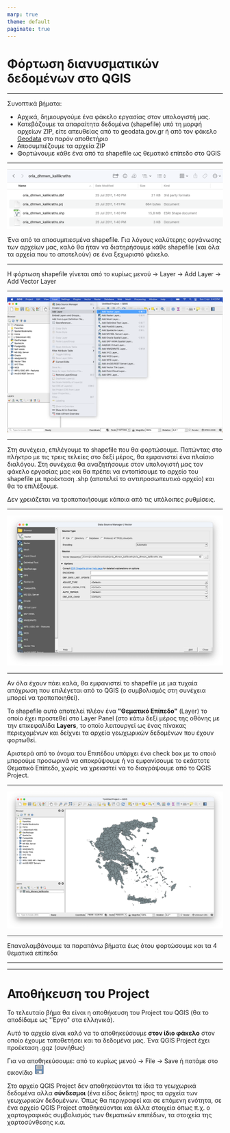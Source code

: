 ```yaml
---
marp: true
theme: default
paginate: true
---
```

<style>
  section {
    background-color: #ffcc00;
  }
:root {
    font-size: 18px;
  }
</style>

# Φόρτωση διανυσματικών δεδομένων στο QGIS

---

Συνοπτικά βήματα:
- Αρχικά, δημιουργούμε ένα φάκελο εργασίας στον υπολογιστή μας.
- Κατεβάζουμε τα απαραίτητα δεδομένα (shapefile) υπό τη μορφή αρχείων ZIP, είτε απευθείας από το geodata.gov.gr ή από τον φάκελο [Geodata](Geodata) στο παρόν αποθετήριο
- Αποσυμπιέζουμε τα αρχεία ZIP
- Φορτώνουμε κάθε ένα από τα shapefile ως θεματικό επίπεδο στο QGIS

---

![Ένα από τα αποσυμπιεσμένα shapefile](images/01_Uncompressing_a_shapefile.png)

Ένα από τα αποσυμπιεσμένα shapefile. Για λόγους καλύτερης οργάνωσης των αρχείων μας, καλό θα ήταν να διατηρήσουμε κάθε shapefile (και όλα τα αρχεία που το αποτελούν) σε ένα ξεχωριστό φάκελο.

---

Η φόρτωση shapefile γίνεται από το κυρίως μενού -> Layer -> Add Layer -> Add Vector Layer

---

![Φόρτωση θεματικού επιπέδου διανυσματικών δεδομένων](images/01_QGIS_Add_Vector_Layer_Menu.png)

---

Στη συνέχεια, επιλέγουμε το shapefile που θα φορτώσουμε. Πατώντας στο πλήκτρο με τις τρεις τελείες στο δεξί μέρος, θα εμφανιστεί ένα πλαίσιο διαλόγου. Στη συνέχεια θα αναζητήσουμε στον υπολογιστή μας τον φάκελο εργασίας μας και θα πρέπει να εντοπίσουμε το αρχείο του shapefile με προέκταση .shp (αποτελεί το αντιπροσωπευτικό αρχείο) και θα το επιλέξουμε.

Δεν χρειάζεται να τροποποιήσουμε κάποια από τις υπόλοιπες ρυθμίσεις.

---

![Φόρτωση θεματικού επιπέδου διανυσματικών δεδομένων, καθορισμός αρχείου shapefile](images/01_QGIS_Add_Vector_Layer_Menu_Dialog_Box.png)

---

Αν όλα έχουν πάει καλά, θα εμφανιστεί το shapefile με μια τυχαία απόχρωση που επιλέγεται από το QGIS (ο συμβολισμός στη συνέχεια μπορεί να τροποποιηθεί). 

Το shapefile αυτό αποτελεί πλέον ένα **"Θεματικό Επίπεδο"** (Layer) το οποίο έχει προστεθεί στο Layer Panel (στο κάτω δεξί μέρος της οθόνης με την επικεφαλίδα **Layers**, το οποίο λειτουργεί ως ένας πίνακας περιεχομένων και δείχνει τα αρχεία γεωχωρικών δεδομένων που έχουν φορτωθεί.

Αριστερά από το όνομα του Επιπέδου υπάρχει ένα check box με το οποιό μπορούμε προσωρινά να αποκρύψουμε ή να εμφανίσουμε το εκάστοτε Θεματικό Επίπεδο, χωρίς να χρειαστεί να το διαγράψουμε από το QGIS Project.

---

![Το θεματικού επιπέδου διανυσματικών δεδομένων που φορτώθηκε](images/01_QGIS_Added_Vector_Layer.png)

---

Επαναλαμβάνουμε τα παραπάνω βήματα έως ότου φορτώσουμε και τα 4 θεματικά επίπεδα

---


---

# Αποθήκευση του Project

Το τελευταίο βήμα θα είναι η αποθήκευση του Project του QGIS (θα το αποδίδαμε ως "Έργο" στα ελληνικά). 

Αυτό το αρχείο είναι καλό να το αποθηκεύσουμε **στον ίδιο φάκελο** στον οποίο έχουμε τοποθετήσει και τα δεδομένα μας. Ένα QGIS Project έχει προέκταση .gqz (συνήθως)

Για να αποθηκεύσουμε: από το κυρίως μενού -> File -> Save ή πατάμε στο εικονίδιο ![Save](figures/mActionFileSave.png)

Στο αρχείο QGIS Project δεν αποθηκεύονται τα ίδια τα γεωχωρικά δεδομένα αλλα **σύνδεσμοι** (ένα είδος δείκτη) προς τα αρχεία των γεωχωρικών δεδομένων. Όπως θα περιγραφεί και σε επόμενη ενότητα, σε ένα αρχείο QGIS Project αποθηκεύονται και άλλα στοιχεία όπως π.χ. ο χαρτογραφικός συμβολισμός των θεματικών επιπέδων, τα στοιχεία της χαρτοσύνθεσης κ.α.